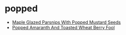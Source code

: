 # popped

 * [Maple Glazed Parsnips With Popped Mustard Seeds](index/m/maple-glazed-parsnips-with-popped-mustard-seeds-104724.json)
 * [Popped Amaranth And Toasted Wheat Berry Fool](index/p/popped-amaranth-and-toasted-wheat-berry-fool-51123000.json)
